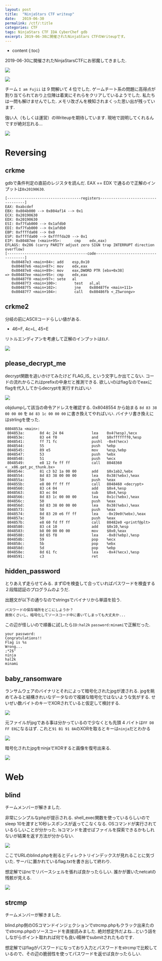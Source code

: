```yaml
---
layout: post
title:  "NinjaStars CTF writeup"
date:   2019-06-30
permalink: /ctf/:title
categories: CTF
tags: NinjaStars CTF IDA CyberChef gdb
excerpt: 2019-06-30に開催されたNinjaStars CTFのWriteupです。
---
```


* content
{:toc}

2019-06-30に開催されたNinjaStarsCTFにお邪魔してきました.

![](/images/2019-06-30-ninjastarsctf/front.jpg)

![](/images/2019-06-30-ninjastarsctf/2019-06-30-10-07-25.png)

チーム `I am Fujii` は 9 問解いて 4 位でした.
ゲームチート系の問題に高得点が割り当てられており上位陣は着実にそれらをクリアしているようでした.
私たちは一問も解けませんでした.
メモリ改ざんを検知されまくった思い出が残っています.

強い人（もしくは運営）のWriteupを期待しています.
現地で説明してくれるんですが絶対忘れる...

![](/images/2019-06-30-ninjastarsctf/2019-06-30-16-04-16.png)

# Reversing

## crkme

gdbで条件判定の直前のレジスタを読んだ.
EAX == EDX で通るので正解のインプットは`0x20190630`.

```
[----------------------------------registers-----------------------------------]
EAX: 0xabcdef 
EBX: 0x804b000 --> 0x804af14 --> 0x1 
ECX: 0x20190630 
EDX: 0x20190630 
ESI: 0xf7fab000 --> 0x1afdb0 
EDI: 0xf7fab000 --> 0x1afdb0 
EBP: 0xffffda08 --> 0x0 
ESP: 0xffffda00 --> 0xffffda20 --> 0x1 
EIP: 0x80487ee (<main+95>:      cmp    edx,eax)
EFLAGS: 0x286 (carry PARITY adjust zero SIGN trap INTERRUPT direction overflow)
[-------------------------------------code-------------------------------------]
   0x80487e3 <main+84>: add    esp,0x10
   0x80487e6 <main+87>: mov    edx,eax
   0x80487e8 <main+89>: mov    eax,DWORD PTR [ebx+0x38]
=> 0x80487ee <main+95>: cmp    edx,eax
   0x80487f0 <main+97>: sete   al
   0x80487f3 <main+100>:        test   al,al
   0x80487f5 <main+102>:        jne    0x80487fe <main+111>
   0x80487f7 <main+104>:        call   0x80486fb <_Z5wrongv>
```

## crkme2

分岐の前にASCIIコードらしい値がある.

- 46=F, 4c=L, 45=E

リトルエンディアンを考慮して正解のインプットは`ELF`.

![](/images/2019-06-30-ninjastarsctf/2019-06-30-10-53-53.png)

## please_decrypt_me

decrypt関数を追いかけてみたけど FLAG_IS_ という文字しか出てこない.
コードの流れからこれはprefixの中身だと推測できる.
欲しいのはflagなのでeaxにflagを代入してからdecryptを実行すればいい

![](/images/2019-06-30-ninjastarsctf/2019-06-30-13-15-25.png)

objdumpして該当の命令アドレスを確認する.
0x8048554 から始まる `8d 83 38 00 00 00` を `8d 83 1c 00 00 00` に書き換えてやればいい.
バイナリ書き換えにはstrlingを使った.

```
0804853a <main>:
 804853a:       8d 4c 24 04             lea    0x4(%esp),%ecx
 804853e:       83 e4 f0                and    $0xfffffff0,%esp
 8048541:       ff 71 fc                pushl  -0x4(%ecx)
 8048544:       55                      push   %ebp
 8048545:       89 e5                   mov    %esp,%ebp
 8048547:       53                      push   %ebx
 8048548:       51                      push   %ecx
 8048549:       e8 12 fe ff ff          call   8048360 <__x86.get_pc_thunk.bx>
 804854e:       81 c3 b2 1a 00 00       add    $0x1ab2,%ebx
 8048554:       8d 83 38 00 00 00       lea    0x38(%ebx),%eax
 804855a:       50                      push   %eax
 804855b:       e8 00 ff ff ff          call   8048460 <decrypt>
 8048560:       83 c4 04                add    $0x4,%esp
 8048563:       83 ec 04                sub    $0x4,%esp
 8048566:       8d 83 1c 00 00 00       lea    0x1c(%ebx),%eax
 804856c:       50                      push   %eax
 804856d:       8d 83 38 00 00 00       lea    0x38(%ebx),%eax
 8048573:       50                      push   %eax
 8048574:       8d 83 20 e6 ff ff       lea    -0x19e0(%ebx),%eax
 804857a:       50                      push   %eax
 804857b:       e8 60 fd ff ff          call   80482e0 <printf@plt>
 8048580:       83 c4 10                add    $0x10,%esp
 8048583:       b8 00 00 00 00          mov    $0x0,%eax
 8048588:       8d 65 f8                lea    -0x8(%ebp),%esp
 804858b:       59                      pop    %ecx
 804858c:       5b                      pop    %ebx
 804858d:       5d                      pop    %ebp
 804858e:       8d 61 fc                lea    -0x4(%ecx),%esp
 8048591:       c3                      ret
```

## hidden_password

とりあえず走らせてみる.
まずIDを検査して合っていればパスワードを検査する２段階認証のプログラムのようだ.

出題文が以下の通りなのでstringsでバイナリから単語を拾う.
```
パスワードの保存場所をどこにしようか？ 
面倒くさいし、暗号化してソースコード中に書いてしまっても大丈夫か...
```

この辺が怪しいので順番に試したら`ID:hal2k` `password:minami`で正解だった.

```
your password:
Congratulations!!
Flag is %s
Wrong...
;*2$"
ninja
hal2k
minami
```

## baby_ransomware

ランサムウェアのバイナリとそれによって暗号化されたjpgが渡される.
jpgを眺めてみると結構きれいなデータなので複雑な暗号化ではないような気がする.
せいぜい数バイトのキーでXORされていると仮定して検討する.

![](/images/2019-06-30-ninjastarsctf/2019-06-30-16-15-42.png)

元ファイルがjpgである事は分かっているので少なくとも先頭 4 バイトは`FF D8 FF E0`になるはず.
これと`91 B1 91 8A`のXORを取るとキーは`ninja`だとわかる

![](/images/2019-06-30-ninjastarsctf/2019-06-30-16-23-34.png)

暗号化されたjpgをninjaでXORすると画像を復号出来る.

![](/images/2019-06-30-ninjastarsctf/2019-06-30-16-25-05.png)

# Web

## blind

チームメンバーが解きました.

非常にシンプルなphpが提示される.
shell_exec関数を使っているらしいのでsleep 10を渡すと10秒レスポンスが返ってこなくなる.
OSコマンドが実行されているらしいことが分かった.
lsコマンドを渡せばファイルを探索できるかもしれないが結果を返す方法が分からない.

![](/images/2019-06-30-ninjastarsctf/2019-06-30-14-16-07.png)


ここでURLのblind.phpを削るとディレクトリインデックスが見れることに気づいた.
サーバに置かれているflag.txtを書き出して終わり.

想定解ではncでリバースシェルを張れば良かったらしい.
誰かが置いたnetcatの残骸が見える.

![](/images/2019-06-30-ninjastarsctf/2019-06-30-14-25-45.png)

## strcmp

チームメンバーが解きました.

blind.php側のOSコマンドインジェクションでstrcmp.phpもクラック出来たのでstrcmp.phpのソースコードを直接読みました.
絶対想定外だよね...という話をしながらポイント取れれば何でも良い精神でsubmitされたものです.

想定解ではflagがパスワードになっており入力とパスワードをstrcmpで比較しているので、その辺の脆弱性を使ってパスワードを返せば良かったらしい.